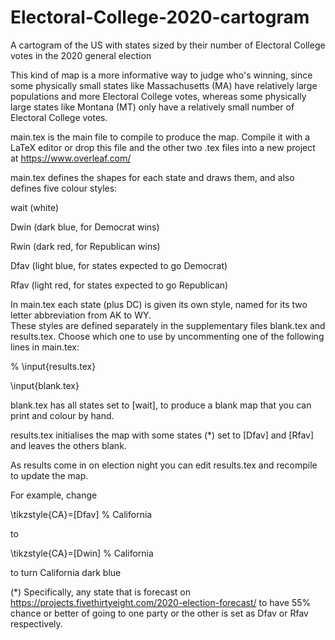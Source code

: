 # Electoral-College-2020-cartogram

A cartogram of the US with states sized by their number of Electoral College votes in the 2020 general election

This kind of map is a more informative way to judge who's winning, since some physically small states like Massachusetts (MA) have relatively large populations and more Electoral College votes, whereas some physically large states like Montana (MT) only have a relatively small number of Electoral College votes.

main.tex is the main file to compile to produce the map.  Compile it with a LaTeX editor or drop this file and the other two .tex files into a new project at https://www.overleaf.com/

main.tex defines the shapes for each state and draws them, and also defines five colour styles: 

  wait (white)

  Dwin (dark blue, for Democrat wins)

  Rwin (dark red, for Republican wins)

  Dfav (light blue, for states expected to go Democrat)

  Rfav (light red, for states expected to go Republican)

In main.tex each state (plus DC) is given its own style, named for its two letter abbreviation from AK to WY.  
These styles are defined separately in the supplementary files blank.tex and results.tex.
Choose which one to use by uncommenting one of the following lines in main.tex:

% \input{results.tex}

\input{blank.tex}


blank.tex has all states set to [wait], to produce a blank map that you can print and colour by hand.

results.tex initialises the map with some states (*) set to [Dfav] and [Rfav]  and leaves the others blank.  


As results come in on election night you can edit results.tex and recompile to update the map.

For example, change

\tikzstyle{CA}=[Dfav]	% California

to

\tikzstyle{CA}=[Dwin]	% California 

to turn California dark blue



(*)  Specifically, any state that is forecast on https://projects.fivethirtyeight.com/2020-election-forecast/ to have 55% chance or better of going to one party or the other is set as Dfav or Rfav respectively.
